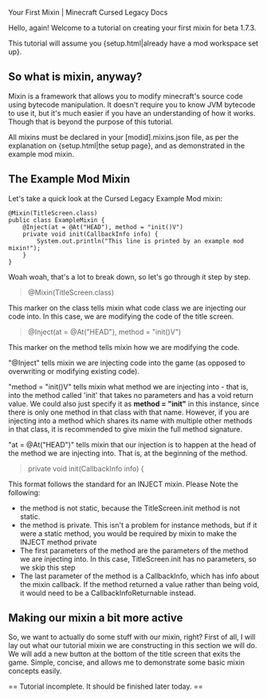 Your First Mixin | Minecraft Cursed Legacy Docs

Hello, again! Welcome to a tutorial on creating your first mixin for beta 1.7.3.

This tutorial will assume you {setup.html|already have a mod workspace set up}.

## So what is mixin, anyway?

Mixin is a framework that allows you to modify minecraft's source code using bytecode manipulation. It doesn't require you to know JVM bytecode to use it, but it's much easier if you have an understanding of how it works. Though that is beyond the purpose of this tutorial.

All mixins must be declared in your [modid].mixins.json file, as per the explanation on {setup.html|the setup page}, and as demonstrated in the example mod mixin.

## The Example Mod Mixin

Let's take a quick look at the Cursed Legacy Example Mod mixin:

```
@Mixin(TitleScreen.class)
public class ExampleMixin {
	@Inject(at = @At("HEAD"), method = "init()V")
	private void init(CallbackInfo info) {	
		System.out.println("This line is printed by an example mod mixin!");
	}
}
```

Woah woah, that's a lot to break down, so let's go through it step by step.

> @Mixin(TitleScreen.class)

This marker on the class tells mixin what code class we are injecting our code into. In this case, we are modifying the code of the title screen.

> @Inject(at = @At("HEAD"), method = "init()V")

This marker on the method tells mixin how we are modifying the code.

"@Inject" tells mixin we are injecting code into the game (as opposed to overwriting or modifying existing code).

"method = "init()V" tells mixin what method we are injecting into - that is, into the method called 'init' that takes no parameters and has a void return value. We could also just specify it as **method = "init"** in this instance, since there is only one method in that class with that name. However, if you are injecting into a method which shares its name with multiple other methods in that class, it is recommended to give mixin the full method signature.

"at = @At("HEAD")" tells mixin that our injection is to happen at the head of the method we are injecting into. That is, at the beginning of the method.

> private void init(CallbackInfo info) {	

This format follows the standard for an INJECT mixin. Please Note the following:
- the method is not static, because the TitleScreen.init method is not static.
- the method is private. This isn't a problem for instance methods, but if it were a static method, you would be required by mixin to make the INJECT method private
- The first parameters of the method are the parameters of the method we are injecting into. In this case, TitleScreen.init has no parameters, so we skip this step
- The last parameter of the method is a CallbackInfo, which has info about the mixin callback. If the method returned a value rather than being void, it would need to be a CallbackInfoReturnable instead.

## Making our mixin a bit more active

So, we want to actually do some stuff with our mixin, right? First of all, I will lay out what our tutorial mixin we are constructing in this section we will do. We will add a new button at the bottom of the title screen that exits the game. Simple, concise, and allows me to demonstrate some basic mixin concepts easily.

== Tutorial incomplete. It should be finished later today. ==
